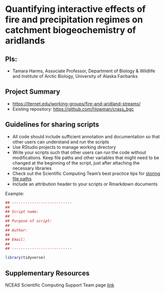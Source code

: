# Quantifying interactive effects of fire and precipitation regimes on catchment biogeochemistry of aridlands

## PIs: 

- Tamara Harms, Associate Professor, Department of Biology & Wildlife and Institute of Arctic Biology, University of Alaska Fairbanks

## Project Summary

- https://lternet.edu/working-groups/fire-and-aridland-streams/
- Existing repository: https://github.com/hlowman/crass_bgc

## Guidelines for sharing scripts

- All code should include sufficient annotation and documentation so that other users can understand and run the scripts 
- Use RStudio projects to manage working directory
- Write your scripts such that other users can run the code without modifications. Keep file paths and other variables that might need to be changed at the beginning of the script, just after attaching the necessary libraries
- Check out the Scientific Computing Team’s best practice tips for [storing file paths](https://nceas.github.io/scicomp.github.io/best_practices.html#file-paths)
- Include an attribution header to your scripts or Rmarkdown documents

Example:

```r
## ---------------------------
##
## Script name: 
##
## Purpose of script:
##
## Author: 
##
## Email: 
##
## ---------------------------

library(tidyverse)

```


## Supplementary Resources

NCEAS Scientific Computing Support Team page [link](https://nceas.github.io/scicomp.github.io)
